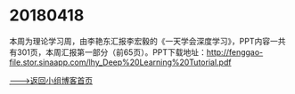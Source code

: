 # 20180418

本周为理论学习周，由李艳东汇报李宏毅的《一天学会深度学习》，PPT内容一共有301页，本周汇报第一部分（前65页）。PPT下载地址：http://fenggao-file.stor.sinaapp.com/lhy_Deep%20Learning%20Tutorial.pdf













[--->返回小组博客首页](./RSIPResearchBlog.html)

